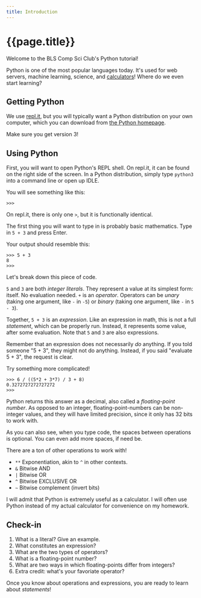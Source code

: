 ```yaml
---
title: Introduction
---
```


# {{page.title}}

Welcome to the BLS Comp Sci Club's Python tutorial!

Python is one of the most popular languages today. It's used for web servers, machine learning, science, and [calculators](//numworks.com)! Where do we even start learning?

## Getting Python

We use [repl.it](repl.it), but you will typically want a Python distribution on your own computer, which you can download from [the Python homepage](https://www.python.org/).

Make sure you get version 3!

## Using Python

First, you will want to open Python's REPL shell. On repl.it, it can be found on the right side of the screen. In a Python distribution, simply type `python3` into a command line or open up IDLE.

You will see something like this:
```
>>>
```
On repl.it, there is only one `>`, but it is functionally identical.

The first thing you will want to type in is probably basic mathematics. Type in `5 + 3` and press Enter.

Your output should resemble this:

```
>>> 5 + 3
8
>>>
```

Let's break down this piece of code.

`5` and `3` are both *integer literals*. They represent a value at its simplest form: itself. No evaluation needed.
`+` is an *operator*. Operators can be *unary* (taking one argument, like `-` in `-5`) or *binary* (taking one argument, like `-` in `5 - 3`).

Together, `5 + 3` is an *expression*. Like an expression in math, this is not a full *statement*, which can be properly run. Instead, it represents some value, after some evaluation. Note that `5` and `3` are also expressions.

Remember that an expression does not necessarily *do* anything. If you told someone "5 + 3", they might not do anything. Instead, if you said "evaluate 5 + 3", the request is clear.

Try something more complicated!

```
>>> 6 / ((5*2 + 3*7) / 3 + 8)
0.3272727272727272
>>>
```

Python returns this answer as a decimal, also called a *floating-point number*. As opposed to an integer, floating-point-numbers can be non-integer values, and they will have limited precision, since it only has 32 bits to work with.

As you can also see, when you type code, the spaces between operations is optional. You can even add more spaces, if need be.

There are a ton of other operations to work with!

 - `**` Exponentiation, akin to `^` in other contexts.
 - `&` Bitwise AND
 - `|` Bitwise OR
 - `^` Bitwise EXCLUSIVE OR
 - `~` Bitwise complement (invert bits)

I will admit that Python is extremely useful as a calculator. I will often use Python instead of my actual calculator for convenience on my homework.

## Check-in

1. What is a literal? Give an example.
1. What constitutes an expression?
1. What are the two types of operators?
1. What is a floating-point number?
1. What are two ways in which floating-points differ from integers?
1. Extra credit: what's your favoriate operator?

Once you know about operations and expressions, you are ready to learn about *statements*!

